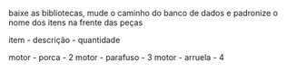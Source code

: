 baixe as bibliotecas, mude o caminho do banco de dados e padronize o nome dos itens na frente das peças

item - descrição - quantidade

motor  - porca   - 2
motor - parafuso - 3
motor - arruela  - 4


